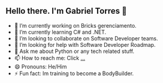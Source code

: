 ## Hello there. I'm Gabriel Torres 👋

- 🔭 I’m currently working on Bricks gerenciamento.
- 🌱 I’m currently learning C# and .NET.
- 👯 I’m looking to collaborate on Software Developer teams.
- 🤔 I’m looking for help with Software Developer Roadmap.
- 💬 Ask me about Python or any tech related stuff.
- 📫 How to reach me: Click [...](https://www.linkedin.com/in/-gtorr/)
- 😄 Pronouns: He/Him
- ⚡ Fun fact: Im training to become a BodyBuilder. 

